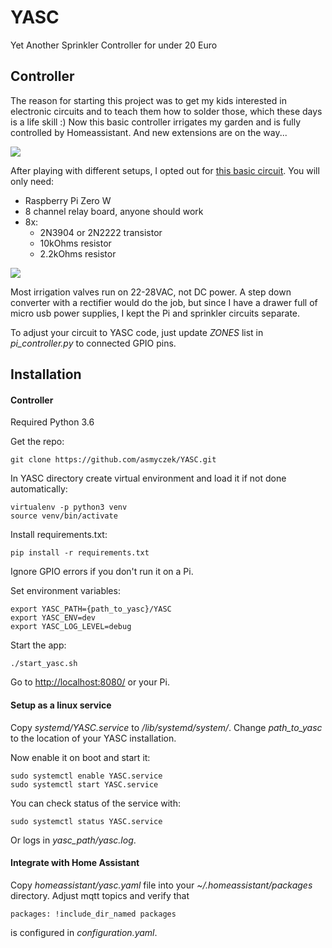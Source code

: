 YASC
====

Yet Another Sprinkler Controller
for under 20 Euro

Controller
----------

The reason for starting this project was to get my kids interested in electronic circuits and to teach them how to solder those, which these days is a life skill :) 
Now this basic controller irrigates my garden and is fully controlled by Homeassistant. And new extensions are on the way...

![](https://lh3.googleusercontent.com/a6N789xV5oDt8jh0Qn5VYW2zBy4iyal2yQnXuPkcXrr1Y-X9QVDBmpfnKf4J1FpvvP2emqxOHeC5Iscv36OH9ilmP9xmun3PU4-e8W9p7OVMtAFqipfhIe0-IHOGxOyYf9NBVXxesiOt3gdePdRPUyLi8VJmB6OEnxcw8TI8Sy0saU-NhPiNBGtnKGMOZiHQQCD04aIwopvchUiga4I-9O5TvQ-OsDC941GfZiYC28I2fdA3q6-tMx_3BzV8F1mOjv2P2-KemvZezjiqVP2uQLiHZmOz3CrlIuizNn8OnNKwYYLWao4ZsyccS7k8eAHIPIq2zTIewFZGzVZkJEZXmK2r-aOzKwQIDKuvvsPR5AE9BO8Lk8ETkdQdZz4tynnYgNd01SUvYTTJb7biQb2W2jxTAwtE_vRUVSqSSHIddZB710GpwMwjU4zZ49fU8fkBurUyMjE-XxZiT8VmlS3AeKS_4btxxjPTPXSEPh_YVLOWDRH1Veu3IMH3cp4hq8zXFIFQ0wwIGKISenruc1ivqITLiELr1Pv5Ki8Ov3S07fboVbvW1QCr9k1-R8acBrEXZBRW5HVCM8S6TgEDSDDrUuPULfiGw9fXvwtt41qfCIU3VRRPYbkBi21r9YAyh0-G7k5AjkkTCRvivRztbCSFQKYY84AyZQQu4kZgJNAYB5ryY-5z-WhOmmP3qQ=w798-h520-no)

After playing with different setups, I opted out for [this basic circuit](https://myhydropi.com/connecting-a-relay-board-to-a-raspberry-pi).
You will only need:
* Raspberry Pi Zero W
* 8 channel relay board, anyone should work
* 8x:
  * 2N3904 or 2N2222 transistor
  * 10kOhms resistor
  * 2.2kOhms resistor

![](https://lh3.googleusercontent.com/5vuxwFigFl1NevICuI66TL0qtRF-SfMiTIZeypeMLtwxuSgmE90M6ilOHXvAjEJYDJyfRavocbVtVdXyz6r0uWgiiRIiCBh_SaRNa8rGdYpf6foPZVExXP06lAjve30PN_B8vrwgFoB2YHDWCo83Pu2zM6KM_7yiJ-WWbZNeZQh-30t4rPR5d4Xs3E2p_2D3jxuWF0tCW_7KMYDkJzxZjw3jUOmb1KUy99dEBZxxFP_dga3RLefOwBqdL_iFQWqu5LP9oZskKW9PTa2HCMcN9oG9nDmeHT0aBNaqQsOqaigLGrVtJQfIvYFnO_68PLoeMfMgNHSOs67dzpD4iID2g26keMj8IKV6yuGdTxFnrmTgTBxGKktaa5M26LH0L4vqPxRyOPQdL0SSQAFUHEPYzWsXqV9szYn6zzhxs8mLB1FXm0qyg3m7B0avsnbn08LNsVUpRYJhUM_Eq0c3RZo0Fri4hbYBwJq_0NF2JocHxkUn49ErQezY9I5z0xotfsljjeUo-ylMueNtTB8zrHvG3_Pg_i34zu5mdwNqNAjAnTI5kWR0wfC8UoKGXJL_3_q3jHBhIMHOHy_-NumJdBqTMzlT67PxqtYEc8whuWyKIjQ5oIpGTcvx1SYKKv91wHfsIiRuTBVaZ-ClUUgRCm-QjN8UHDi1_B1HAeY-cZwlOPiuSPiMxvdIfxRwNQ=w490-h308-no)

Most irrigation valves run on 22-28VAC, not DC power. A step down converter with a rectifier would do the job, but since I have a drawer full of micro usb power supplies, I kept the Pi and sprinkler circuits separate.

To adjust your circuit to YASC code, just update _ZONES_ list in _pi_controller.py_ to connected GPIO pins.

Installation
------------

#### Controller
Required Python 3.6

Get the repo:
```
git clone https://github.com/asmyczek/YASC.git
```

In YASC directory create virtual environment and load it if not done automatically:

```
virtualenv -p python3 venv
source venv/bin/activate
```

Install requirements.txt: 
```
pip install -r requirements.txt
```
Ignore GPIO errors if you don't run it on a Pi.

Set environment variables:
```
export YASC_PATH={path_to_yasc}/YASC
export YASC_ENV=dev
export YASC_LOG_LEVEL=debug
```

Start the app:
```
./start_yasc.sh
```
Go to [http://localhost:8080/](http://localhost:8080/) or your Pi.

#### Setup as a linux service

Copy _systemd/YASC.service_ to _/lib/systemd/system/_. Change _path_to_yasc_ to the location of your YASC installation.

Now enable it on boot and start it:
```
sudo systemctl enable YASC.service
sudo systemctl start YASC.service
```

You can check status of the service with:
```
sudo systemctl status YASC.service
```

Or logs in _yasc_path/yasc.log_.

#### Integrate with Home Assistant

Copy _homeassistant/yasc.yaml_ file into your _~/.homeassistant/packages_ directory.
Adjust mqtt topics and verify that
```
packages: !include_dir_named packages
```
is configured in _configuration.yaml_.
